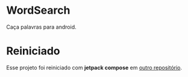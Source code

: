 # WordSearch

Caça palavras para android.

# Reiniciado
Esse projeto foi reiniciado com **jetpack compose** em [outro repositório](https://github.com/Irineu333/WordSearch).
